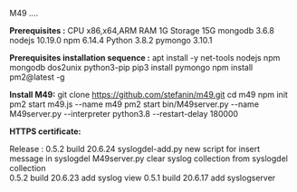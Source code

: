 M49 ....

**Prerequisites :**
CPU x86,x64,ARM
RAM 1G
Storage 15G
mongodb 3.6.8
nodejs 10.19.0
npm 6.14.4
Python 3.8.2
pymongo 3.10.1

**Prerequisites installation sequence :**
apt install -y net-tools nodejs npm mongodb dos2unix python3-pip
pip3 install pymongo
npm install pm2@latest -g

**Install M49:**
git clone https://github.com/stefanin/m49.git
cd m49
npm init
pm2 start m49.js --name m49
pm2 start bin/M49server.py --name M49server.py --interpreter python3.8 --restart-delay 180000

**HTTPS certificate:**

Release :
0.5.2 build 20.6.24 syslogdel-add.py new script for insert message in syslogdel
                    M49server.py clear syslog collection from syslogdel collection  
0.5.2 build 20.6.23 add syslog view
0.5.1 build 20.6.17 add syslogserver